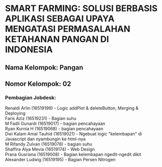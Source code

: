 # SMART FARMING: SOLUSI BERBASIS APLIKASI SEBAGAI UPAYA MENGATASI PERMASALAHAN KETAHANAN PANGAN DI INDONESIA

## Nama Kelompok: Pangan
## Nomor Kelompok: 02

### Pembagian Jobdesk:
Renaldi Arlin (16519199) - Logic addPlot & deleteButton, Merging & Deploying <br/>
Faris Aziz (16519231) - Bagian suhu <br/>
M Fadli Gunardi (16519017) - bagian pencahayaan <br/>
Ryan Kurnia H (16519068) - bagian pencahayaan <br/>
Dwi Kalam Amal Tauhid (16519021) - Ngebuat logic "kelembapan" di Javascript dan nyambungin ke html-nya <br/>
M Rifandy Zulvan (16519078) - bagian suhu <br/>
Shaffira Alya Mevia (16519174) - Web Design <br/>
Prana Gusriana (16519008) - Bagian kelembapan ngedit-ngedit dikit <br/>
Alexander Ludwig (16519195) - Bagian Persen Nitrogen <br/>